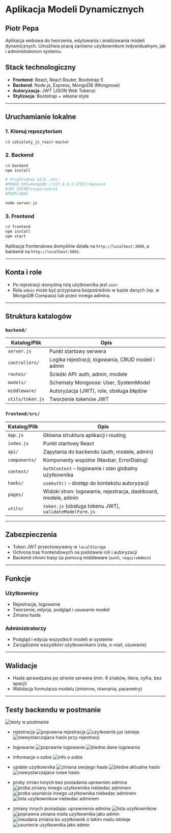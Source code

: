 # Aplikacja Modeli Dynamicznych
## Piotr Pepa

Aplikacja webowa do tworzenia, edytowania i analizowania modeli dynamicznych. Umożliwia pracę zarówno użytkownikom indywidualnym, jak i administratorom systemu.

## Stack technologiczny

- **Frontend**: React, React Router, Bootstrap 5
- **Backend**: Node.js, Express, MongoDB (Mongoose)
- **Autoryzacja**: JWT (JSON Web Tokens)
- **Stylizacja**: Bootstrap + własne style

---

## Uruchamianie lokalne

### 1. Klonuj repozytorium
```bash
cd szkielety_js_react-master
```

### 2. Backend

```bash
cd backend
npm install

# Przykładowy plik .env:
#MONGO_URI=mongodb://127.0.0.1:27017/dynasim
#JWT_SECRET=supersekret
#PORT=5001

node server.js
```

### 3. Frontend

```bash
cd frontend
npm install
npm start
```

Aplikacja frontendowa domyślnie działa na `http://localhost:3000`, a backend na `http://localhost:5001`.

---

## Konta i role

- Po rejestracji domyślną rolą użytkownika jest `user`.
- Rola `admin` może być przypisana bezpośrednio w bazie danych (np. w MongoDB Compass) lub przez innego admina.

---

## Struktura katalogów

### `backend/`

| Katalog/Plik         | Opis |
|----------------------|------|
| `server.js`          | Punkt startowy serwera |
| `controllers/`       | Logika rejestracji, logowania, CRUD modeli i admin |
| `routes/`            | Ścieżki API: auth, admin, modele |
| `models/`            | Schematy Mongoose: User, SystemModel |
| `middleware/`        | Autoryzacja (JWT), role, obsługa błędów |
| `utils/token.js`     | Tworzenie tokenów JWT |

### `frontend/src/`

| Katalog/Plik         | Opis |
|----------------------|------|
| `App.js`             | Główna struktura aplikacji i routing |
| `index.js`           | Punkt startowy React |
| `api/`               | Zapytania do backendu (auth, modele, admin) |
| `components/`        | Komponenty wspólne (Navbar, ErrorDialog) |
| `context/`           | `AuthContext` – logowanie i stan globalny użytkownika |
| `hooks/`             | `useAuth()` – dostęp do kontekstu autoryzacji |
| `pages/`             | Widoki stron: logowanie, rejestracja, dashboard, modele, admin |
| `utils/`             | `token.js` (obsługa tokenu JWT), `validateModelForm.js` |

---

## Zabezpieczenia

- Token JWT przechowywany w `localStorage`
- Ochrona tras frontendowych na podstawie roli i autoryzacji
- Backend chroni trasy za pomocą middleware (`auth`, `requireAdmin`)

---

## Funkcje

### Użytkownicy
- Rejestracja, logowanie
- Tworzenie, edycja, podgląd i usuwanie modeli
- Zmiana hasła

### Administratorzy
- Podgląd i edycja wszystkich modeli w systemie
- Zarządzanie wszystkimi użytkownikami (rola, e-mail, usuwanie)

---

## Walidacje

- Hasła sprawdzane po stronie serwera (min. 6 znaków, litera, cyfra, bez spacji)
- Walidacja formularza modelu (zmienne, równania, parametry)

---
## Testy backendu w postmanie

![testy w postmanie](image-15.png)

- rejestracja
![poprawna rejestracja](image-1.png)
![uzytkownik juz istnieje](image.png)
![niewystarczajace haslo przy rejestracji](image-2.png)

- logowanie
![poprawne logowanie](image-3.png)
![bledne dane logowania](image-4.png)

- informacje o sobie
![info o sobie](image-5.png)

- update uzytkownika
![zmiana swojego hasla](image-7.png)
![bledne aktualne haslo](image-10.png)
![niewystarczajace nowe haslo](image-11.png)

- proby zmian innych bez posiadania uprawnien admina
![proba zmiany innego uzytkownika niebedac adminem](image-6.png)
![proba usuniecia innego uzytkownika niebedac adminem](image-8.png)
![lista uzytkownikow niebedac adminem](image-9.png)

- zmiany innych posiadajac uprawnienia admina
![lista uzytkownikow](image-16.png)
![poprawna zmiana maila uzytkownika jako admin](image-13.png)
![nieudana zmiana bo uzytkownik o takim mailu istnieje](image-12.png)
![usuniecie uzytkownika jako admin](image-14.png)